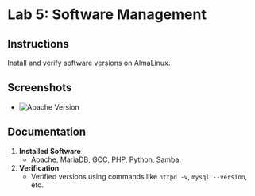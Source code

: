 
# Lab 5: Software Management

## Instructions
Install and verify software versions on AlmaLinux.

## Screenshots
- ![Apache Version](../Screenshots/software-versions.png)

## Documentation
1. **Installed Software**
   - Apache, MariaDB, GCC, PHP, Python, Samba.
2. **Verification**
   - Verified versions using commands like `httpd -v`, `mysql --version`, etc.

